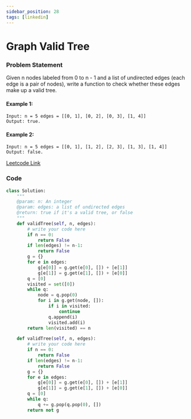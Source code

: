 ```yaml
---
sidebar_position: 28
tags: [linkedin]
---
```


# Graph Valid Tree

### Problem Statement

Given n nodes labeled from 0 to n - 1 and a list of undirected edges (each edge is a pair of nodes), write a function to check whether these edges make up a valid tree.

#### Example 1:

```
Input: n = 5 edges = [[0, 1], [0, 2], [0, 3], [1, 4]]
Output: true.
```

#### Example 2:

```
Input: n = 5 edges = [[0, 1], [1, 2], [2, 3], [1, 3], [1, 4]]
Output: false.
```

[Leetcode Link](https://leetcode.com/problems/Graph-Valid-Tree/)

### Code

```python title="Python"
class Solution:
    """
    @param: n: An integer
    @param: edges: a list of undirected edges
    @return: true if it's a valid tree, or false
    """
    def validTree(self, n, edges):
        # write your code here
        if n == 0:
            return False
        if len(edges) != n-1:
            return False
        g = {}
        for e in edges:
            g[e[0]] = g.get(e[0], []) + [e[1]]
            g[e[1]] = g.get(e[1], []) + [e[0]]
        q = [0]
        visited = set([0])
        while q:
            node = q.pop(0)
            for i in g.get(node, []):
                if i in visited:
                    continue
                q.append(i)
                visited.add(i)
        return len(visited) == n

	def validTree(self, n, edges):
        # write your code here
        if n == 0:
            return False
        if len(edges) != n-1:
            return False
        g = {}
        for e in edges:
            g[e[0]] = g.get(e[0], []) + [e[1]]
            g[e[1]] = g.get(e[1], []) + [e[0]]
        q = [0]
        while q:
            q += g.pop(q.pop(0), [])
        return not g
```
